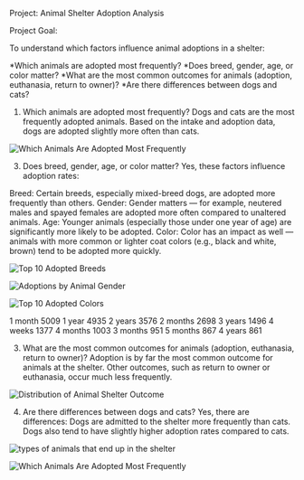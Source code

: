 Project: Animal Shelter Adoption Analysis

Project Goal:

To understand which factors influence animal adoptions in a shelter:

*Which animals are adopted most frequently?
*Does breed, gender, age, or color matter?
*What are the most common outcomes for animals (adoption, euthanasia, return to owner)?
*Are there differences between dogs and cats?


1. Which animals are adopted most frequently?
Dogs and cats are the most frequently adopted animals.
Based on the intake and adoption data, dogs are adopted slightly more often than cats.


![Which Animals Are Adopted Most Frequently](https://github.com/user-attachments/assets/6e8a6f2c-6b7b-40e7-9612-489bbab3b5f4)


3. Does breed, gender, age, or color matter?
Yes, these factors influence adoption rates:

Breed: Certain breeds, especially mixed-breed dogs, are adopted more frequently than others.
Gender: Gender matters — for example, neutered males and spayed females are adopted more often compared to unaltered animals.
Age: Younger animals (especially those under one year of age) are significantly more likely to be adopted.
Color: Color has an impact as well — animals with more common or lighter coat colors (e.g., black and white, brown) tend to be adopted more quickly.

![Top 10 Adopted Breeds](https://github.com/user-attachments/assets/b82a2610-504b-498b-8796-b8b76858cd86)


![Adoptions by Animal Gender](https://github.com/user-attachments/assets/f8066561-5fa6-4234-8af5-624fcd26e3c8)


![Top 10 Adopted Colors](https://github.com/user-attachments/assets/9e809858-d285-4af8-a4b4-3933b90ed8a0)



1 month          5009
1 year           4935
2 years          3576
2 months         2698
3 years          1496
4 weeks          1377
4 months         1003
3 months          951
5 months          867
4 years           861


3. What are the most common outcomes for animals (adoption, euthanasia, return to owner)?
Adoption is by far the most common outcome for animals at the shelter.
Other outcomes, such as return to owner or euthanasia, occur much less frequently.


![Distribution of Animal Shelter Outcome](https://github.com/user-attachments/assets/38b66564-255d-4dda-b0f8-ffaddf50dccc)


4. Are there differences between dogs and cats?
Yes, there are differences:
Dogs are admitted to the shelter more frequently than cats.
Dogs also tend to have slightly higher adoption rates compared to cats.

![types of animals that end up in the shelter](https://github.com/user-attachments/assets/167e6d83-a8b3-42a5-b445-861778638119)


![Which Animals Are Adopted Most Frequently](https://github.com/user-attachments/assets/40c47213-47b1-4c1b-a451-00a523ab43c6)





